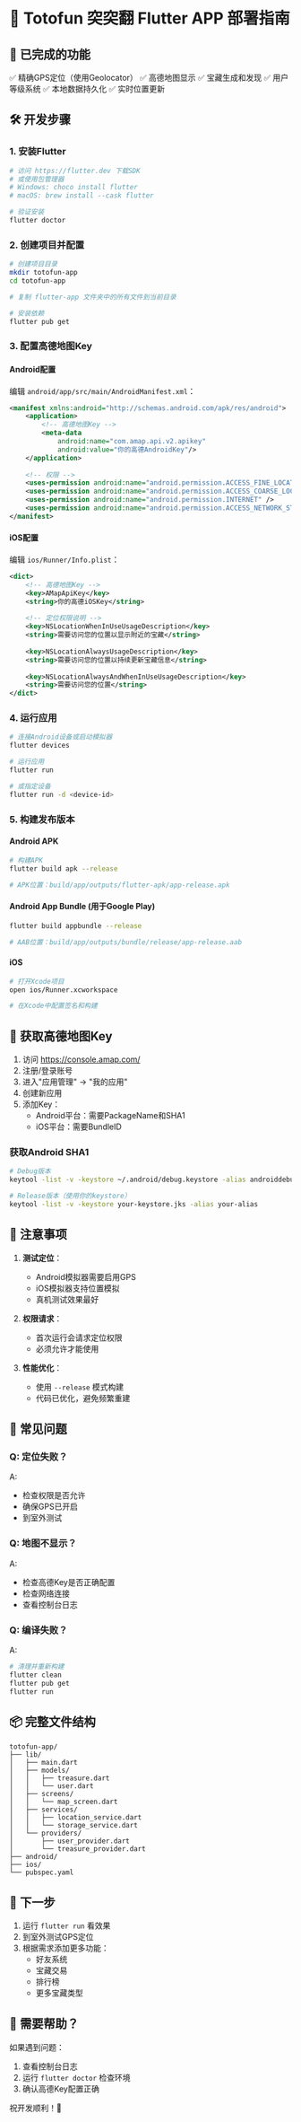 # 🚀 Totofun 突突翻 Flutter APP 部署指南

## 📱 已完成的功能

✅ 精确GPS定位（使用Geolocator）
✅ 高德地图显示
✅ 宝藏生成和发现
✅ 用户等级系统
✅ 本地数据持久化
✅ 实时位置更新

## 🛠️ 开发步骤

### 1. 安装Flutter

```bash
# 访问 https://flutter.dev 下载SDK
# 或使用包管理器
# Windows: choco install flutter
# macOS: brew install --cask flutter

# 验证安装
flutter doctor
```

### 2. 创建项目并配置

```bash
# 创建项目目录
mkdir totofun-app
cd totofun-app

# 复制 flutter-app 文件夹中的所有文件到当前目录

# 安装依赖
flutter pub get
```

### 3. 配置高德地图Key

#### Android配置

编辑 `android/app/src/main/AndroidManifest.xml`：

```xml
<manifest xmlns:android="http://schemas.android.com/apk/res/android">
    <application>
        <!-- 高德地图Key -->
        <meta-data
            android:name="com.amap.api.v2.apikey"
            android:value="你的高德AndroidKey"/>
    </application>
    
    <!-- 权限 -->
    <uses-permission android:name="android.permission.ACCESS_FINE_LOCATION" />
    <uses-permission android:name="android.permission.ACCESS_COARSE_LOCATION" />
    <uses-permission android:name="android.permission.INTERNET" />
    <uses-permission android:name="android.permission.ACCESS_NETWORK_STATE" />
</manifest>
```

#### iOS配置

编辑 `ios/Runner/Info.plist`：

```xml
<dict>
    <!-- 高德地图Key -->
    <key>AMapApiKey</key>
    <string>你的高德iOSKey</string>
    
    <!-- 定位权限说明 -->
    <key>NSLocationWhenInUseUsageDescription</key>
    <string>需要访问您的位置以显示附近的宝藏</string>
    
    <key>NSLocationAlwaysUsageDescription</key>
    <string>需要访问您的位置以持续更新宝藏信息</string>
    
    <key>NSLocationAlwaysAndWhenInUseUsageDescription</key>
    <string>需要访问您的位置</string>
</dict>
```

### 4. 运行应用

```bash
# 连接Android设备或启动模拟器
flutter devices

# 运行应用
flutter run

# 或指定设备
flutter run -d <device-id>
```

### 5. 构建发布版本

#### Android APK

```bash
# 构建APK
flutter build apk --release

# APK位置：build/app/outputs/flutter-apk/app-release.apk
```

#### Android App Bundle (用于Google Play)

```bash
flutter build appbundle --release

# AAB位置：build/app/outputs/bundle/release/app-release.aab
```

#### iOS

```bash
# 打开Xcode项目
open ios/Runner.xcworkspace

# 在Xcode中配置签名和构建
```

## 🔑 获取高德地图Key

1. 访问 https://console.amap.com/
2. 注册/登录账号
3. 进入"应用管理" → "我的应用"
4. 创建新应用
5. 添加Key：
   - Android平台：需要PackageName和SHA1
   - iOS平台：需要BundleID

### 获取Android SHA1

```bash
# Debug版本
keytool -list -v -keystore ~/.android/debug.keystore -alias androiddebugkey -storepass android -keypass android

# Release版本（使用你的keystore）
keytool -list -v -keystore your-keystore.jks -alias your-alias
```

## 📝 注意事项

1. **测试定位**：
   - Android模拟器需要启用GPS
   - iOS模拟器支持位置模拟
   - 真机测试效果最好

2. **权限请求**：
   - 首次运行会请求定位权限
   - 必须允许才能使用

3. **性能优化**：
   - 使用 `--release` 模式构建
   - 代码已优化，避免频繁重建

## 🐛 常见问题

### Q: 定位失败？
A: 
- 检查权限是否允许
- 确保GPS已开启
- 到室外测试

### Q: 地图不显示？
A: 
- 检查高德Key是否正确配置
- 检查网络连接
- 查看控制台日志

### Q: 编译失败？
A:
```bash
# 清理并重新构建
flutter clean
flutter pub get
flutter run
```

## 📦 完整文件结构

```
totofun-app/
├── lib/
│   ├── main.dart
│   ├── models/
│   │   ├── treasure.dart
│   │   └── user.dart
│   ├── screens/
│   │   └── map_screen.dart
│   ├── services/
│   │   ├── location_service.dart
│   │   └── storage_service.dart
│   └── providers/
│       ├── user_provider.dart
│       └── treasure_provider.dart
├── android/
├── ios/
└── pubspec.yaml
```

## 🎉 下一步

1. 运行 `flutter run` 看效果
2. 到室外测试GPS定位
3. 根据需求添加更多功能：
   - 好友系统
   - 宝藏交易
   - 排行榜
   - 更多宝藏类型

## 💬 需要帮助？

如果遇到问题：
1. 查看控制台日志
2. 运行 `flutter doctor` 检查环境
3. 确认高德Key配置正确

祝开发顺利！🚀

